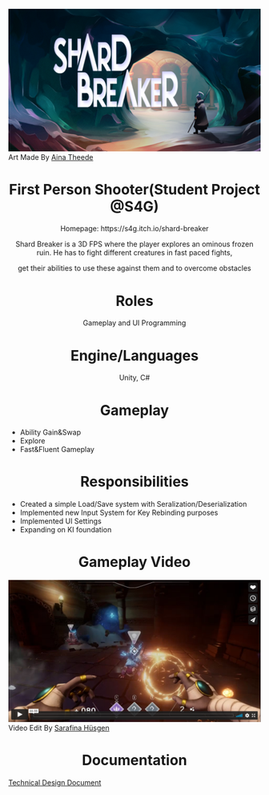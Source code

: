 [![()](https://github.com/rubin54/ShardBreaker/blob/main/Assets/Art/Logo2_Github.png)](https://www.artstation.com/ainmalig)
Art Made By [Aina Theede](https://www.artstation.com/ainmalig)

<h1 align="center">First Person Shooter(Student Project @S4G)</h1>
          
<p align="center">
  Homepage: https://s4g.itch.io/shard-breaker
          </p>

<p align="center">
  Shard Breaker is a 3D FPS where the player explores an ominous frozen ruin. He has to fight different creatures in fast paced fights,<br>
  <p align="center">
   get their abilities to use these against them and to overcome obstacles
  </p>
</p>

<h1 align="center">Roles</h1>
<p align="center">Gameplay and UI Programming</p>

<h1 align="center">Engine/Languages</h1>
<p align="center">Unity, C#</p>

<h1 align="center">Gameplay</h1>

- Ability Gain&Swap
- Explore
- Fast&Fluent Gameplay

<h1 align="center">Responsibilities</h1>

- Created a simple Load/Save system with Seralization/Deserialization
- Implemented new Input System for Key Rebinding purposes
- Implemented UI Settings
- Expanding on KI foundation

<h1 align="center">Gameplay Video</h1>

[![()](https://github.com/rubin54/ShardBreaker/blob/main/Assets/Art/Thumbnail_Github.PNG)](https://vimeo.com/591019332?embedded=true&source=video_title&owner=80591853)
Video Edit By [Sarafina Hüsgen](https://www.linkedin.com/in/sarafina-huesgen/)

<h1 align="center">Documentation</h1>
 
 [Technical Design Document](https://docs.google.com/document/d/1ilK_6XjQIBvrrDATiBpspiQ9-e57QF6tCPropOifcKU/edit)
